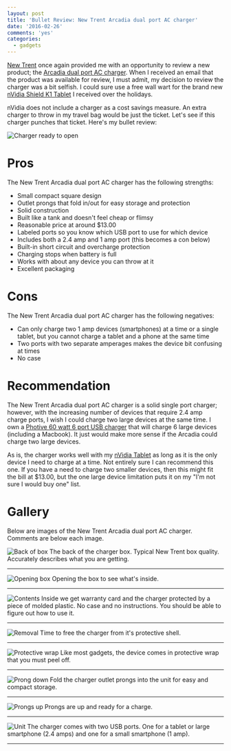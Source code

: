```yaml
---
layout: post
title: 'Bullet Review: New Trent Arcadia dual port AC charger'
date: '2016-02-26'
comments: 'yes'
categories:
  - gadgets
---
```


[New Trent][1] once again provided me with an opportunity to review a new product; the [Arcadia dual port AC charger][2]. When I received an email that the product was available for review, I must admit, my decision to review the charger was a bit selfish. I could sure use a free wall wart for the brand new [nVidia Shield K1 Tablet][3] I received over the holidays. 

nVidia does not include a charger as a cost savings measure. An extra charger to throw in my travel bag would be just the ticket. Let's see if this charger punches that ticket. Here's my bullet review:

![Charger ready to open][image-1]

# Pros
The New Trent Arcadia dual port AC charger has the following strengths:

* Small compact square design
* Outlet prongs that fold in/out for easy storage and protection
* Solid construction
* Built like a tank and doesn't feel cheap or flimsy
* Reasonable price at around $13.00
* Labeled ports so you know which USB port to use for which device
* Includes both a 2.4 amp and 1 amp port (this becomes a con below)
* Built-in short circuit and overcharge protection
* Charging stops when battery is full
* Works with about any device you can throw at it
* Excellent packaging

# Cons
The New Trent Arcadia dual port AC charger has the following negatives:

* Can only charge two 1 amp devices (smartphones) at a time or a single tablet, but you cannot charge a tablet and a phone at the same time
* Two ports with two separate amperages makes the device bit confusing at times
* No case

# Recommendation
The New Trent Arcadia dual port AC charger is a solid single port charger; however, with the increasing number of devices that require 2.4 amp charge ports, I wish I could charge two large devices at the same time. I own a [Photive 60 watt 6 port USB charger][4] that will charge 6 large devices (including a Macbook). It just would make more sense if the Arcadia could charge two large devices.

As is, the charger works well with my [nVidia Tablet][5] as long as it is the only device I need to charge at a time. Not entirely sure I can recommend this one. If you have a need to charge two smaller devices, then this might fit the bill at $13.00, but the one large device limitation puts it on my "I'm not sure I would buy one" list.

# Gallery
Below are images of the New Trent Arcadia dual port AC charger. Comments are below each image.

![Back of box][image-2]
The back of the charger box. Typical New Trent box quality. Accurately describes what you are getting.

---- 

![Opening box][image-3]
Opening the box to see what's inside.

---- 

![Contents][image-4]
Inside we get warranty card and the charger protected by a piece of molded plastic. No case and no instructions. You should be able to figure out how to use it.

---- 

![Removal][image-5]
Time to free the charger from it's protective shell.

---- 

![Protective wrap][image-6]
Like most gadgets, the device comes in protective wrap that you must peel off.

---- 

![Prong down][image-7]
Fold the charger outlet prongs into the unit for easy and compact storage.

---- 

![Prongs up][image-8]
Prongs are up and ready for a charge.

---- 

![Unit][image-9]
The charger comes with two USB ports. One for a tablet or large smartphone (2.4 amps) and one for a small smartphone (1 amp).

---- 

[1]:	http://www.newtrent.com/
[2]:	http://www.amazon.com/gp/product/B00M7F15QO/ref=as_li_tl?ie=UTF8&camp=1789&creative=390957&creativeASIN=B00M7F15QO&linkCode=as2&tag=stevenccom-20&linkId=ZBKBNNRCRTWAGJAL
[3]:	http://www.amazon.com/gp/product/B0171BS9CG/ref=as_li_ss_tl?ie=UTF8&camp=1789&creative=390957&creativeASIN=B0171BS9CG&linkCode=as2&tag=stevenccom-20
[4]:	http://www.amazon.com/gp/product/B00LMIA9L4/ref=as_li_ss_tl?ie=UTF8&camp=1789&creative=9325&creativeASIN=B00LMIA9L4&linkCode=as2&tag=stevenccom-20
[5]:	http://www.amazon.com/gp/product/B0171BS9CG/ref=as_li_ss_tl?ie=UTF8&camp=1789&creative=390957&creativeASIN=B0171BS9CG&linkCode=as2&tag=stevenccom-20

[image-1]:	https://lh3.googleusercontent.com/EGiW-s4EckvcEevMeeizFddPb5ufKaJSFBGtM3iOPY5KpXoNw__wXcCep9VOWDcj2lnSxYqnXpyXYpFfIFOkRDcknjxCcCNfN2ZSUwE-QKatsE_5At-gqgS4czZnzFBUP7Qs6rJSaNnnKm54_NWvxbsADxfCU8FAifmd7OGpLXrGOIgd2Y7QlSWlKp9oW6rEfZhER3aUmd5d_xA31GiTNqxrm2i8yHotbEiXr3hqdmAs2mnIg965Lf_GzAC8-WWAEEprcFBAmF5SMDRUv3zDh6UuHXWkg0GqKht4Uu9cQO0uv2matc46W96JIgAi4yOyXGYJmAQBZVm1i1VdHHKFqENfvzPSoKofn3CN6Iwctvm9aBE2-K0GZwPMWbKZDHV2DrEfjMK4AdIwoGfi1bFOATgO62CQIrtIpgjjLAPnRgIm-v1R53ujRSROhx4iSUrTh2OlODsOLJ3SVS00sdw6gO3Cw0ij5kYQM4Mep8bezsUth070N2mpr_pmKfLb6bN4RXx_j05HbRT_dGz9PzQxEMrwePwydC5Vva4-0r_hSiZjQqc65jPnXRk2NzWI0K4Mv0dIJw=w1150-h863-no
[image-2]:	https://lh3.googleusercontent.com/i9a21xW7TARzbK8L8gxuorSNBsKzMm0PwN3v0StYae0BaIuUwJGtnp0DCbecaxwL9pzkqmNaTFm4GP1HRTVoL1nTzmsDn10BAg3OfEq6UqCvfOs0q_q_NGh9Pzt96mYorIb4ao5WmgscY9PqaXinssEiQT5Tb0HB24EPswFN6xvl0VwzFaPjmpf-HXHO-4wq4PaFMJPIG6ZhJ8PHmd2g9-cH01IOkTeV-U2On7q0qIWc-LR69O3Aag-0CXjw4LFebyL4GJP1d748mr3g5ZvdfJ7ERjAspVa5lb9miO5cOTJwtGMc7GqzGA4YbpNTzrB7zj_d4y_hPVk9E-CeFr7pBEtJQrN7AQKuEsEAYIb_SPGAqngCQaLx5hIr4euCyaS7Cd_OdxO8BOog-FI66yz-hZRpPpSj1riZXayc41cV71jAtxCvcfN-LKxnp686xeKwQOm_iJc_i-xfBFhrskx2ai_FClx-03WX2cR_OvbfNELWWOuHs364FCjt9OkMOQFjIoAIr9HYCXXbe3RgE6MCskHiqpEGrDN21HU0Rcf5V-s-xC970Y8cHQThzfIpHdVbwTH0vg=w1150-h863-no
[image-3]:	https://lh3.googleusercontent.com/pE9Vzd3Ch3rvPQufS082mgHULIeKZpQFHXfMxx7MevAUK9nIQttZ3wVhVBjs7YytRIhtBPOe5CmTL10tpE02Sc08-fMDbWRAHBbWbr_XP2NqgWTOszUPDtAe3zFDChLlzOlyz_wnEwiKBH6yLpfjl3OOk5CEqt5F8Sb4_S8KzFwYnHOfx_Xys31iHczPMUzEExN3xNdEITj6Mon1AHmsfIGbwDZw_mDeu9jIWYgkvAy3G78G_ah0vIPwYW5g88QC8muffqKoXZeQhoKh48dSPIS0rKjgmWq7_tHUmeeJB_v9SVD5O33B2osCPWGkTbWoQRrahCL_ZG7R-mEhZ3K_XI9ZjO-HtxcdAeeoLkf70-5B2gKxe26ZQgE7qT3bTrMogYdIYSinbeIOs9E1AuKNxTae9rBF9G_QDN8rNt-bo3DH3XijSsDl-HcdQq9mWJS-0nzKCTam5itTBZucJp-XP1HkiLc7zISP-3j0llr_C9fXaPcJQfQihnueGcMzkiI01miZ3ysbOIwg-gEB9wfzWysIgU-cr-rku8YMfCyCvjjytDTX4_HkPXgZbS0vRk1cmHoSuw=w1150-h863-no
[image-4]:	https://lh3.googleusercontent.com/0lUTiZ4d30rp6bnCuujgJoFfnMmrZqWpxvMCS6RHPWkvutbpem8UjGSfi7fdRRZfWYM6ZqUYaJTKKzrnTU25QW61tqjUC5q-sQX5PypoVeF9uxD6vJTqJV3Rib54d7rkVxyU2sDSxfifJ7HIGfP-Vs1HaGfEJ-3CDztI9I3MB1LAY3ZPhl2TGmpOm8xb0r0xHtiVDMHmCFndIDG3k5ExNHu6c1nj8ZkPRnAU_n0rafneNkF73Q_mbj9ta0w8ue1utTUsqME2NXnTkCtik9cVnFSnqS526mFwpUCTgPlW8yVp8lh_M84SMr6SqbIXqKuKfB23GVMJyFcGtOiCau03Bcbz07EDnES_Kwdg4SSawI8Q2-GlgYWZjKCUtpWJmXv3l3ZruSFlyB18BXQrFdq7pWQrwAUkFh8-orWpeR6I_usWoAZZJavIC16O6-xvx4mnZJwmKhnasWIFanOab9qwiB2qHXh_ktU3pbHaO4c8QeXrgmwQWXoiYj7hYPI8uoH9woOnDteDzL-AxwD0Zu-2C1k1c53befq-VxtK9UDbwF0GTkQmsYCazB-HBvJ6mLJ2nBqjWA=w1150-h863-no
[image-5]:	https://lh3.googleusercontent.com/H6emzCsB6mDLpp248PR2S-41bpNwNRVJBd_VYdO94mSiiZ06AzIbnefVgjIk01PnO3CMyU_1WYDqKorXXIZuNDkqyggJ_9FYsWC1lbktd_fwleOUkC40UdSUpGQYK35TLA26kBomoFiEKhVZsRTSaA_PwxUYR61hLaLoShOPM5FdtTzIgz9iASU19icBbGNCPRIkVdTpZ95f2D-vToYG1PILImA1GZsYa5Zow09MrHD5RmLm5hz1qz4xqo0twIaLJgLp--YkUEdh80SUfEs0fER8EpyJjHcs5ceZQGkRQugRzkvK3haVjsOd2IQw3m-hPVIqM6HzOYUcNc07Tq906mVkR4dGYABfE61H2VSNXHqPcCd6PTzVDZz9Yg9QKe2wqhhCkhUrcfUZAHU50F2qGjNo4ah0tY5xVHFQ1MjRbioHRDpAP4g5nlNDnGYV4qDWY1Tnn0zJbyXYWazNoNnYFz6f6ldboTbBL5ryN_UcdgqEa4a-KVM6hVu9OY6HpSMe7q0tAxSb_xRkiKYtQy2QDl8Rx3dzsnP643NUDgUhBJ7r6xMwxvrBUVNSg8iwkJ7-oFZzmA=w1150-h863-no
[image-6]:	https://lh3.googleusercontent.com/cxRzmuuh3oYckjWENQExWOQkUIJcSU0JUJMSW2IoR0jWTR-p5jBSDnybv6UsO2ars9uiRiVApZwfqqKYKSK9ewMoCvAAVfPLD79z3h1mIPtu1aSUWu1jiwegUrebtEZxBVJzJuJB81oOKmx3fxaH4gUwXnjHvjGjhJEnjvVAAaaARO26GoE4hG5PUmu9ogLtzXlaako4awpiuDLIl0H-K2L7XMljKHHHtkAOb_4Z51k2r7HX7gc5jgDFSg4kVxEHi0j2n_YidFQCRaPF44EWfxGcuALFkqZRxbHihFtq1WJ3WWN4GXoF-TyREY7yfyHH26Ijvn2AgTmn89cDLICKCGhjox71tICjPhdcnXnitBM6tpWKW5vK5JCbn73j3-gwYDsTaBJwhHtDbOuemnSlPOkcdnQeUZK2peVS5uWh1G9lMVVzvrugl2SnKh_4KoSBbhTDUnRdvrzVqWeYAvpa0zXO4EGG5Cvxyf_vrHihO7331BDUIf7KIYUQRTwWFMZa1LA6XyyeZ7jNA9mr3_qcQ6nhfLVAHPyCfggwbNh2iO1Fzq-wq3ny50uAAiXYYjhNaCjdrw=w1150-h863-no
[image-7]:	https://lh3.googleusercontent.com/LDcfsirBjSxQVKQ3HJpT2YAa04AnZCJFHJe56ZElme89vCqtSd_L_4Ga7XxfBN70NM3U6V8svWYtXbOBk593HgaowM_f4nfWyzR4Z_cMu8aj94dn1p-9wTu5nl4jz9OeSwhXdry2ONascTnOla5twtGJ81BdLmu6qEdsqLRSsy9HZIEvoG5iFKg9oVixYo9aOu_mqE_6T2wtXce2-5Ayz9YrxY-6aolFiuwYVIhavhzDLgxzeXHSTu6zw7X91aIqUQNlMxMrbMZp80oqa4DltNxX303btgP_x-KA-VMqpCNLyrJWEBo5fUzusrNgkLs3bF6rY0kYdcmXIyXkIGo0nrRsx4SXcLDPXhVA8qo_qm78Twkfw63iUsj2mSDk0l5H6I3PSD9RGTckCRWIs8lrSf3rjXvh_gv43EPCe5d6MeflNLgO29QN-l6jLRwYwGNj-p2JglCMTGW-4vLxC_35mmVvi55JWu9e90zUB8C_iH71FuIeR8CU_YMnlp25HqqHs-2EPXPQcGXXfKJQ85cu3kgoc9JEZXxsCnVHYJGR68EfwPhnYC_g52c0s9FYDPhCYJCcvg=w1150-h863-no
[image-8]:	https://lh3.googleusercontent.com/cCD0V8UOBQPsSVvjfzkYTyNdBZCYFV2E0h1jcpc05UVIGkAEf4h3q2WOJhY0Gxo16nHVyZCr7OQlZ1V1X4EhX5IgXeqMIOFT8w-SGW8CnDopZoyBr8-Mm6Hn3psP936TNgepWcyQH9Wtj616deIZ_VFniBy8HCUx8MI085wcRPuhZuTnElbDhy5vWeJ1Os0v6UzLphO_gw6F-1UkwuoLD_jbdYZUq-iVTmZm3m2KqCzjb7TCM9Bmt9g4aXKNMQvaMRgFx7OQwdLvRPnK4LlL5V0F-ZRga00f6w_qverPTAnsZani_q7woCFVSlECvHCqRIp0YyCBEe7tvyPpwTbrcbvsA9Aqe8cCxOjqe_QFTJ-6LVKgzC9H86oGH49rgUGIg2YcsvT_kQt0c47uD9pIIiyP6DmvihpOTy21vt5wiSISxNM6qd32kIwlmekSTEDdIagTN-T1Q-2eNALH2FoHXYosPKkErqVvqE8DXHXNtKNvN41PcYpLtPDcWp_6KFm_JDyNJj0QXwstqDRSkM6u2deNXjNf7BYUaH9XCan-IaVv-aw02QB7vh1WlJNc6rjLFLajfg=w1150-h863-no
[image-9]:	https://lh3.googleusercontent.com/SV8Rw6oEgQl3-YT0hPD3dtG6hpuZ0iC2F-S9E_glrVL3VGAuatEf3jyClG9tBq191QYMtLjCKeKRD7-sKW7p8getQVaNjNspws9rzSRRPsiB81WwI0fchvlA2GnTLgL-ynGuS1FKJT7bNz_mrEYX4m2G4DlPUoCwmhDyy6V4cQManCq5OymVG_JPyF2SSuPUYwdcj17I9JQJ9RE7rHxJWzGOA-6aOuVIbhJdYqzcJrY5fGURsYknX2bWPW3S9tZ_LItZLGNv67NxQ9bFEnWzD0gVc4nBHGLoPOLyiW2ibM3WyJMMljUVuO1rLJ-z9ko8sV07Z0oQYMv7JT6ziJRG8c96bSNfWVJnX8G_KgnOnpWN_Gw4mCZGth7BjruzzE4L-934-O1f22HtNqwAnmz181pYNqedXldyWTS1PPATiG3PbHy-fAj4FvoH60NiyOv4BF6RTDWEl7pg4ewNrxhEV0uNChFzV_w6m4FMrB7YwESUYjUCblRqKAfOrxVmq26Nic5cNA1D1l38UzpQ5oDtsWL7pqOc13QDwlAPV9uP7RC6Qe1atoWW6r1Ryimzt5HIw2mrKg=w1150-h863-no